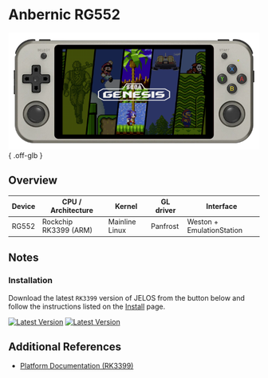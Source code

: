 # Anbernic RG552

![](../../_inc/images/devices/anbernic-rg552.png){ .off-glb }

## Overview

| Device | CPU / Architecture | Kernel | GL driver | Interface |
| -- | -- | -- | -- | -- |
| RG552 | Rockchip RK3399 (ARM) | Mainline Linux | Panfrost | Weston + EmulationStation |

## Notes

### Installation

Download the latest `RK3399` version of JELOS from the button below and follow the instructions listed on the [Install](../../../play/install/) page.

[![Latest Version](https://img.shields.io/github/release/JustEnoughLinuxOS/distribution.svg?labelColor=111111&color=5998FF&label=Latest&style=flat#only-light)](https://github.com/JustEnoughLinuxOS/distribution/releases/latest)
[![Latest Version](https://img.shields.io/github/release/JustEnoughLinuxOS/distribution.svg?labelColor=dddddd&color=5998FF&label=Latest&style=flat#only-dark)](https://github.com/JustEnoughLinuxOS/distribution/releases/latest)

## Additional References

- [Platform Documentation (RK3399)](https://github.com/JustEnoughLinuxOS/distribution/blob/main/documentation/PER_DEVICE_DOCUMENTATION/RK3399)